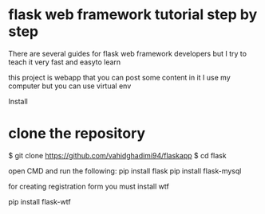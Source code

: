 flask web framework tutorial step by step 
==========================================

There are several guides for flask web framework developers but I try to teach it very fast and easyto learn

this project is webapp that you can post some content in it
I use my computer but you can use virtual env

Install
# clone the repository
$ git clone https://github.com/vahidghadimi94/flaskapp
$ cd flask

open CMD and run the following:
pip install flask
pip install flask-mysql


for creating registration form you must install wtf

pip install flask-wtf


